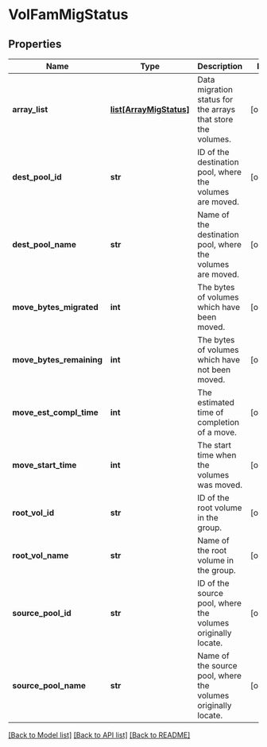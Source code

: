 # VolFamMigStatus

## Properties
Name | Type | Description | Notes
------------ | ------------- | ------------- | -------------
**array_list** | [**list[ArrayMigStatus]**](ArrayMigStatus.md) | Data migration status for the arrays that store the volumes. | [optional] 
**dest_pool_id** | **str** | ID of the destination pool, where the volumes are moved. | [optional] 
**dest_pool_name** | **str** | Name of the destination pool, where the volumes are moved. | [optional] 
**move_bytes_migrated** | **int** | The bytes of volumes which have been moved. | [optional] 
**move_bytes_remaining** | **int** | The bytes of volumes which have not been moved. | [optional] 
**move_est_compl_time** | **int** | The estimated time of completion of a move. | [optional] 
**move_start_time** | **int** | The start time when the volumes was moved. | [optional] 
**root_vol_id** | **str** | ID of the root volume in the group. | [optional] 
**root_vol_name** | **str** | Name of the root volume in the group. | [optional] 
**source_pool_id** | **str** | ID of the source pool, where the volumes originally locate. | [optional] 
**source_pool_name** | **str** | Name of the source pool, where the volumes originally locate. | [optional] 

[[Back to Model list]](../README.md#documentation-for-models) [[Back to API list]](../README.md#documentation-for-api-endpoints) [[Back to README]](../README.md)


